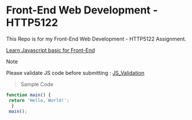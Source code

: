 # Front-End Web Development - HTTP5122
This Repo is for my Front-End Web Development - HTTP5122 Assignment.

[Learn Javascript basic for Front-End](https://www.w3schools.com/js/default.asp)

> [!Note]  
> Please validate JS code before submitting : [JS_Validation](https://www.site24x7.com/tools/javascript-validator.html)


> Sample Code
```Javascript
function main() { 
 return 'Hello, World!'; 
  } 
 main();
